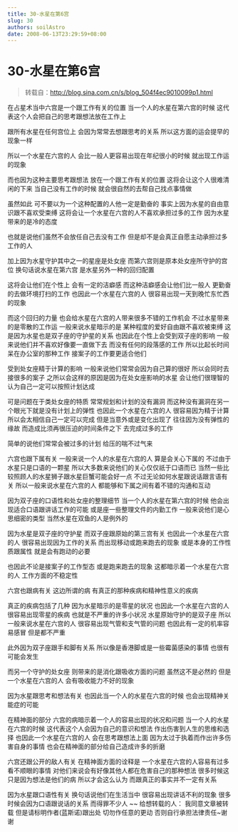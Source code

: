 ```yaml
---
title: 30-水星在第6宫
slug: 30
authors: soilAstro
date: 2008-06-13T23:29:59+08:00
---
```

# 30-水星在第6宫

> 转载自：http://blog.sina.com.cn/s/blog_504f4ec9010099p1.html

在占星术当中六宫是一个跟工作有关的位置
当一个人的水星在第六宫的时候
这代表这个人会把自己的思考跟想法放在工作上


跟所有水星在任何宫位上
会因为常常去想跟思考的关系
所以这方面的运会提早的现象一样


所以一个水星在六宫的人
会比一般人更容易出现在年纪很小的时候
就出现工作运的现象


而也因为这种主要思考跟想法
放在一个跟工作有关的位置
这将会让这个人很难清闲的下来
当自己没有工作的时候
就会很自然的去帮自己找点事情做


虽然如此
可不要以为一个这种配置的人他一定是勤奋的
事实上因为水星的自由意识跟不喜欢受束缚
这将会让一个水星在六宫的人不喜欢承担过多的工作
因为水星带来的是冷的态度


也就是说他们虽然不会放任自己去没有工作
但是却不是会真正自愿主动承担过多工作的人


加上因为水星守护其中之一的星座是处女座
而第六宫则是原本处女座所守护的宫位
换句话说水星在第六宫
是水星另外一种的回归配置


这将会让他们在个性上
会有一定的洁癖感
而这种洁癖感会让他们比一般人
更勤奋的去做环境打扫的工作
也因此一个水星在六宫的人
很容易出现一天到晚忙东忙西的现象


而这个回归的力量
也会给水星在六宫的人带来很多不错的工作机会
不过水星带来的是零散的工作运
一般来说水星暗示的是
某种程度的爱好自由跟不喜欢被束缚
这是因为水星也是双子座的守护星的关系
也因此在个性上会受到双子座的影响
一般来说他们并不喜欢好像要一直做下去
而没有任何的段落感的工作
所以比起长时间呆在办公室的那种工作
接案子的工作要更适合他们


受到处女座精于计算的影响
一般来说他们常常会因为自己算的很好
所以会同时去接很多的案子
之所以会这样的原因是因为在处女座影响的水星
会让他们很理智的认为自己一定可以按照计划达成


可是问题在于类处女座的特质
常常规划和计划的没有漏洞
而这种没有漏洞在另一个眼光下就是没有计划上的弹性
也因此一个水星在六宫的人
很容易因为精于计算
所以会太相信自己一定可以完成
但是当意外或是变化出现了
往往因为没有弹性的缘故
而造成比须再很压迫的时间条件之下
去完成过多的工作


简单的说他们常常会被过多的计划
给压的喘不过气来


六宫也跟下属有关
一般来说一个人的水星在六宫的人
算是会关心下属的
不过由于水星只是口语的一颗星
所以大多数来说他们的关心仅仅祇于口语而已
当然一些比较照顾人的水星狮子跟水星巨蟹可能会好一点
不过无论如何水星跟说话跟言语有关
所以一般来说水星在六宫的人
都能够和下属之间有着不错的沟通和互动


因为双子座的口语性和处女座的整理细节
当一个人的水星在第六宫的时候
他会出现适合口语跟讲话工作的可能
或是座一些整理文件的内勤工作
一般来说他们是心思细密的类型
当然水星在双鱼的人是例外的


因为水星是双子座的守护星
而双子座跟原始的第三宫有关
也因此一个水星在六宫的人
很容易出现因为工作的关系
而出现移动或跑来跑去的现象
或是本身的工作性质跟属性
就是会有跑动的必要


也因此不论是接案子的工作型态
或是跑来跑去的现象
这都暗示着一个水星在六宫的人
工作方面的不稳定性


六宫也跟病有关
这边所谓的病
有真正的那种疾病和精神性意义的疾病


真正的疾病包括了几种
因为水星暗示的是零星的状况
也因此一个水星在六宫的人
很容易出现零星的疾病
也就是不严重的许多小状况
水星原始守护的是双子座
所以一般来说水星在六宫的人
很容易出现气管和支气管的问题
也因此有一定的机率容易感冒
但是都不严重


此外因为双子座跟手和脚有关系
所以像是香港脚或是一些霉菌感染的事情
也很有可能会发生


而另一个守护的处女座
则带来的是消化跟吸收方面的问题
虽然这不是必然的
但是一个水星在六宫的人
会有吸收能力不好的现象


因为水星跟思考和想法有关
也因此当一个人的水星在六宫的时候
也会出现精神关能症的可能


在精神面的部分
六宫的病暗示着一个人的容易出现的状况和问题
当一个人的水星在六宫的时候
这代表这个人会因为自己的意识和想法
作出伤害到人生的思维和选择
也因此一个水星在六宫的人
会在思考跟想法上面
因为太过于执着而作出许多伤害自身的事情
也会在精神面的部分给自己造成许多的折磨


六宫还跟公开的敌人有关
在精神面方面的诠释是
一个水星在六宫的人容易有过多看不顺眼的事情
对他们来说会有好像其他人都在危害自己的那种想法
很多时候这只是因为想法是他们的病
所以才会这么认为
而跟真正的事实并不一定有关系


因为水星跟口语性有关
换句话说他们在生活当中
很容易出现讲话不利的现象
很多时候会因为口语跟说话的关系
而得罪不少人
~~
给想转载的人：
我同意文章被转载
但是请标明作者(蓝斯诺)跟出处
切勿作任意的更动
否则自行承担法律责任~谢谢


 


  